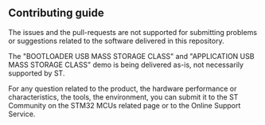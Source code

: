 
## Contributing guide

The issues and the pull-requests are not supported for submitting problems or suggestions related to the software delivered in this repository. 

The "BOOTLOADER USB MASS STORAGE CLASS" and "APPLICATION USB MASS STORAGE CLASS" demo is being delivered as-is, not necessarily supported by ST.

For any question related to the product, the hardware performance or characteristics, the tools, the environment, you can submit it to the ST Community on the STM32 MCUs related page or to the Online Support Service.
